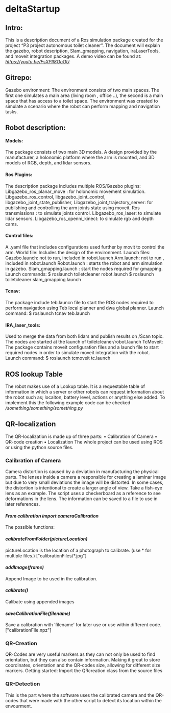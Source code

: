 # deltaStartup
## Intro:
This is a description document of a Ros simulation package created for the project “P3 project autonomous toilet cleaner”.
The document will explain the gazebo,  robot description, Slam_gmapping, navigation, iraLaserTools, and moveit integration packages.
A demo video can be found at: _https://youtu.be/FsXPII8OoOU_
## Gitrepo: 
Gazebo environment:
The environment consists of two main spaces. The first one simulates a main area (living room , office ..), the second is a main space that has access to a toilet space. The environment was created to  simulate a scenario where the robot can perform  mapping and navigation tasks.

## Robot description:
#### Models:
The package consists of two main 3D models. A design provided by the manufacturer, a holonomic platform where the arm is mounted, and 3D models of RGB, depth, and lidar sensors.

#### Ros Plugins:
The description package includes multiple ROS/Gazebo plugins:
Libgazebo_ros_planar_move : for holonomic movement simulation.
Libgazebo_ros_control,
libgazebo_joint_control,
libgazebo_joint_state_publisher,
Libgazebo_joint_trajectory_server: for publishing and controlling the arm joints state using moveit.
Ros transmissions : to simulate joints control.
Libgazebo_ros_laser: to simulate lidar sensors.
Libgazebo_ros_openni_kinect: to simulate rgb and depth cams.


#### Control files:
A .yaml file that includes configurations used further by movit to control the arm.
World file:
Includes the design of the environment.
Launch files:
Gazebo.launch: not to run, included in robot.launch
Arm.launch: not to run , included in robot.launch
Robot.launch : starts the robot and arm simulation in gazebo.
Slam_gmapping.launch : start the nodes required for gmapping.
Launch commands: 
$ roslaunch toiletcleaner robot.launch
$ roslaunch toiletcleaner slam_gmapping.launch

#### Tcnav:
The package include teb.launcn file to start the ROS nodes required to perform navigation using Teb local planner and dwa global planner.
Launch command:
$ roslaunch tcnav teb.launch

#### IRA_laser_tools:
Used to merge the data from both lidars and publish results on /Scan topic.
The nodes are started at the launch of toiletcleaner/robot.launch
TcMoveit:
The package contains moveit configuration files and a launch file to start required nodes in order to simulate moveit integration with the robot.
Launch command:
$ roslaunch tcmoveit tc.launch

## ROS lookup Table
The robot makes use of a Lookup table. It is a requestable table of information in which a server or other robots can request information about the robot such as; locaiton, battery level, actions or anything else added.
To implement this the following example code can be checked */something/something/something.py*

## QR-localization
The QR-localization is made up of three parts:
•	Calibration of Camera
•	QR-code creation
•	Localization
The whole project can be used using ROS or using the python source files.
### Calibration of Camera
Camera distortion is caused by a deviation in manufacturing the physical parts. The lenses inside a camera a responsible for creating a laminar image but due to very small deviations the image will be distorted. In some cases, the distortion is intentional to create a larger angle of view. Take a fish-eye lens as an example.
The script uses a checkerboard as a reference to see deformations in the lens. The information can be saved to a file to use in later references.

#### _From calibration import cameraCalibration_
The possible functions:
#### _calibrateFromFolder(pictureLocation)_
pictureLocation is the location of a photograph to calibrate. (use * for multiple files.) ["calibrationFiles/*.jpg"]

#### _addImage(frame)_
Append Image to be used in the calibration.

#### _calibrate()_
Calibate using appended images

#### _saveCalibrationFile(filename)_
Save a calibration with ‘filename’ for later use or use within different code. ["calibrationFile.npz"]

### QR-Creation
QR-Codes are very useful markers as they can not only be used to find orientation, but they can also contain information. Making it great to store coordinates, orientation and the QR-codes size, allowing for different size markers.
Getting started:
Import the QRcreation class from the source files

### QR-Detection
This is the part where the software uses the calibrated camera and the QR-codes that were made with the other script to detect its location within the envourment. 
